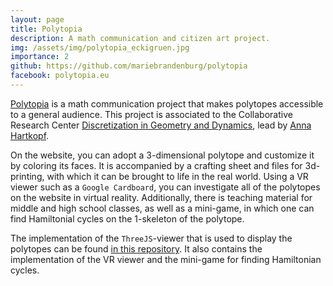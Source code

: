 ```yaml
---
layout: page
title: Polytopia
description: A math communication and citizen art project.
img: /assets/img/polytopia_eckigruen.jpg
importance: 2
github: https://github.com/mariebrandenburg/polytopia
facebook: polytopia.eu
---
```



[Polytopia](polytopia.eu) is a math communication project that makes polytopes accessible to a general audience. This project is associated to the Collaborative Research Center [Discretization in Geometry and Dynamics](https://www.discretization.de/projects/CaP/), lead by [Anna Hartkopf](https://www.mi.fu-berlin.de/math/groups/discgeom/members/hartkopf.html). 

On the website, you can adopt a 3-dimensional polytope and customize it by coloring its faces. It is accompanied by a crafting sheet and files for 3d-printing, with which it can be brought to life in the real world. Using a VR viewer such as a `Google Cardboard`, you can investigate all of the polytopes on the website in virtual reality. 
Additionally, there is teaching material for middle and high school classes, as well as a mini-game, in which one can find Hamiltonial cycles on the 1-skeleton of the polytope.

The implementation of the `ThreeJS`-viewer that is used to display the polytopes can be found [in this repository](https://github.com/mariebrandenburg/polytopia). It also contains the implementation of the VR viewer and the mini-game for finding Hamiltonian cycles.



<div class="row">
    <div class="col-sm mt-3 mt-md-0">
    	<a href="https://www.polytopia.eu/en/detailansicht?id=800009">
        	<img class="img-fluid rounded z-depth-1" src="{{ '/assets/img/polytopia_viewer.jpg' | relative_url }}" alt="" title="Polytopia Viewer"/>
        </a>
    </div>
    <div class="col-sm mt-3 mt-md-0">
    	<a href="https://www.polytopia.eu/en/hamilton.php?id=800009">
        	<img class="img-fluid rounded z-depth-1" src="{{ '/assets/img/polytopia_hamilton.jpg' | relative_url }}" alt="" title="Polytopia Hamiltonian Cycles"/>
    	</a>
    </div>
</div>
<div class="caption">
    
</div>
<div class="row">
    <div class="col-sm mt-3 mt-md-0">
    	<a href="https://www.polytopia.eu/viewer/VR_inversecamera?id=800009">
        	<img class="img-fluid rounded z-depth-1" src="{{ '/assets/img/polytopia_vr.jpeg' | relative_url }}" alt="" title="Polytopia VR"/>
    	</a>
    </div>
</div>
<div class="caption">
    
</div>
